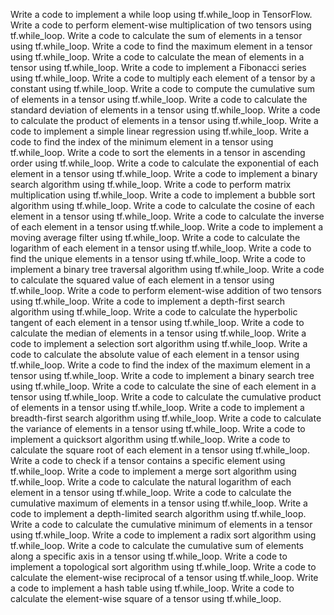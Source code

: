 Write a code to implement a while loop using tf.while_loop in TensorFlow.
Write a code to perform element-wise multiplication of two tensors using tf.while_loop.
Write a code to calculate the sum of elements in a tensor using tf.while_loop.
Write a code to find the maximum element in a tensor using tf.while_loop.
Write a code to calculate the mean of elements in a tensor using tf.while_loop.
Write a code to implement a Fibonacci series using tf.while_loop.
Write a code to multiply each element of a tensor by a constant using tf.while_loop.
Write a code to compute the cumulative sum of elements in a tensor using tf.while_loop.
Write a code to calculate the standard deviation of elements in a tensor using tf.while_loop.
Write a code to calculate the product of elements in a tensor using tf.while_loop.
Write a code to implement a simple linear regression using tf.while_loop.
Write a code to find the index of the minimum element in a tensor using tf.while_loop.
Write a code to sort the elements in a tensor in ascending order using tf.while_loop.
Write a code to calculate the exponential of each element in a tensor using tf.while_loop.
Write a code to implement a binary search algorithm using tf.while_loop.
Write a code to perform matrix multiplication using tf.while_loop.
Write a code to implement a bubble sort algorithm using tf.while_loop.
Write a code to calculate the cosine of each element in a tensor using tf.while_loop.
Write a code to calculate the inverse of each element in a tensor using tf.while_loop.
Write a code to implement a moving average filter using tf.while_loop.
Write a code to calculate the logarithm of each element in a tensor using tf.while_loop.
Write a code to find the unique elements in a tensor using tf.while_loop.
Write a code to implement a binary tree traversal algorithm using tf.while_loop.
Write a code to calculate the squared value of each element in a tensor using tf.while_loop.
Write a code to perform element-wise addition of two tensors using tf.while_loop.
Write a code to implement a depth-first search algorithm using tf.while_loop.
Write a code to calculate the hyperbolic tangent of each element in a tensor using tf.while_loop.
Write a code to calculate the median of elements in a tensor using tf.while_loop.
Write a code to implement a selection sort algorithm using tf.while_loop.
Write a code to calculate the absolute value of each element in a tensor using tf.while_loop.
Write a code to find the index of the maximum element in a tensor using tf.while_loop.
Write a code to implement a binary search tree using tf.while_loop.
Write a code to calculate the sine of each element in a tensor using tf.while_loop.
Write a code to calculate the cumulative product of elements in a tensor using tf.while_loop.
Write a code to implement a breadth-first search algorithm using tf.while_loop.
Write a code to calculate the variance of elements in a tensor using tf.while_loop.
Write a code to implement a quicksort algorithm using tf.while_loop.
Write a code to calculate the square root of each element in a tensor using tf.while_loop.
Write a code to check if a tensor contains a specific element using tf.while_loop.
Write a code to implement a merge sort algorithm using tf.while_loop.
Write a code to calculate the natural logarithm of each element in a tensor using tf.while_loop.
Write a code to calculate the cumulative maximum of elements in a tensor using tf.while_loop.
Write a code to implement a depth-limited search algorithm using tf.while_loop.
Write a code to calculate the cumulative minimum of elements in a tensor using tf.while_loop.
Write a code to implement a radix sort algorithm using tf.while_loop.
Write a code to calculate the cumulative sum of elements along a specific axis in a tensor using tf.while_loop.
Write a code to implement a topological sort algorithm using tf.while_loop.
Write a code to calculate the element-wise reciprocal of a tensor using tf.while_loop.
Write a code to implement a hash table using tf.while_loop.
Write a code to calculate the element-wise square of a tensor using tf.while_loop.